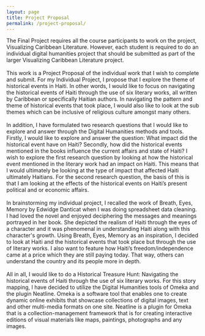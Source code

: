 ```yaml
---
layout: page
title: Project Proposal
permalink: /project-proposal/
---
```


The Final Project requires all the course participants to work on the project, Visualizing Caribbean Literature. However, each student is required to do an individual digital humanities project that should be submitted as part of the larger Visualizing Caribbean Literature project. 
<br>
<br/>This work is a Project Proposal of the individual work that I wish to complete and submit. For my Individual Project, I propose that I explore the theme of historical events in Haiti. In other words, I would like to focus on navigating the historical events of Haiti through the use of six literary works, all written by Caribbean or specifically Haitian authors. In navigating the pattern and theme of historical events that took place, I would also like to look at the sub themes which can be inclusive of religious culture amongst many others. 
<br>
<br/>In addition, I have formulated two research questions that I would like to explore and answer through the Digital Humanities methods and tools. Firstly, I would like to explore and answer the question: What impact did the historical event have on Haiti?  Secondly, how did the historical events mentioned in the books influence the current affairs and state of Haiti? I wish to explore the first research question by looking at how the historical event mentioned in the literary work had an impact on Haiti. This means that I would ultimately be looking at the type of impact that affected Haiti ultimately Haitians. For the second research question, the basis of this is that I am looking at the effects of the historical events on Haiti’s present political and or economic affairs. 
<br>
<br/>In brainstorming my individual project, I recalled the work of Breath, Eyes, Memory by Edwidge Danticat when I was doing spreadsheet data cleaning. I had loved the novel and enjoyed deciphering the messages and meanings portrayed in her book. She depicted the realism of Haiti through the eyes of a character and it was phenomenal in understanding Haiti along with this character's growth. Using Breath, Eyes, Memory as an inspiration, I decided to look at Haiti and the historical events that took place but through the use of literary works. I also want to feature how Haiti’s freedom/independence came at a price which they are still paying today. That way, others can understand the country and its people more in depth. 
<br>
<br/>All in all, I would like to do a Historical Treasure Hunt: Navigating the historical events of Haiti through the use of six literary works. For this story mapping, I have decided to utilize the Digital Humanities tools of Omeka and the plugin Neatline. Omeka is a software tool that enables one to create dynamic online exhibits that showcase collections of digital images, text and other multi-media formats on one site. Neatline is a plugin for Omeka that is a collection-management framework that is for creating interactive editions of visual materials like maps, paintings, photographs and any images. 
<br>